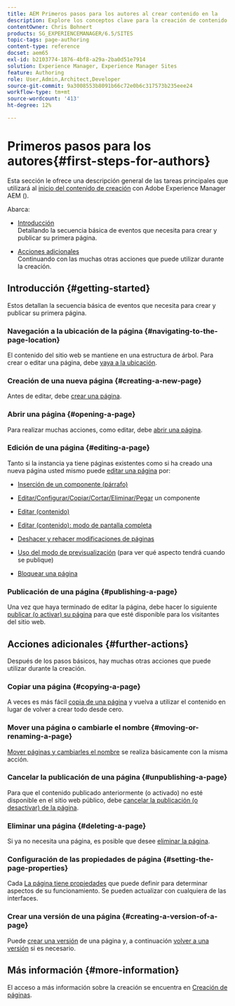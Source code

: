 ```yaml
---
title: AEM Primeros pasos para los autores al crear contenido en la
description: Explore los conceptos clave para la creación de contenido y la autorización en AEM 6.5. También encontrará información sobre el uso de etiquetas, plantillas y otras funciones de la página.
contentOwner: Chris Bohnert
products: SG_EXPERIENCEMANAGER/6.5/SITES
topic-tags: page-authoring
content-type: reference
docset: aem65
exl-id: b2103774-1876-4bf8-a29a-2ba0d51e7914
solution: Experience Manager, Experience Manager Sites
feature: Authoring
role: User,Admin,Architect,Developer
source-git-commit: 9a3008553b8091b66c72e0b6c317573b235eee24
workflow-type: tm+mt
source-wordcount: '413'
ht-degree: 12%

---
```



# Primeros pasos para los autores{#first-steps-for-authors}

Esta sección le ofrece una descripción general de las tareas principales que utilizará al [inicio del contenido de creación](/help/sites-authoring/author.md#concept-of-authoring-and-publishing) con Adobe Experience Manager AEM ().

Abarca:

* [Introducción](#getting-started)\
  Detallando la secuencia básica de eventos que necesita para crear y publicar su primera página.

* [Acciones adicionales](#further-actions)\
  Continuando con las muchas otras acciones que puede utilizar durante la creación.

## Introducción {#getting-started}

Estos detallan la secuencia básica de eventos que necesita para crear y publicar su primera página.

### Navegación a la ubicación de la página {#navigating-to-the-page-location}

El contenido del sitio web se mantiene en una estructura de árbol. Para crear o editar una página, debe [vaya a la ubicación](/help/sites-authoring/basic-handling.md#viewing-and-selecting-resources).

### Creación de una nueva página {#creating-a-new-page}

Antes de editar, debe [crear una página](/help/sites-authoring/managing-pages.md#creating-a-new-page).

### Abrir una página {#opening-a-page}

Para realizar muchas acciones, como editar, debe [abrir una página](/help/sites-authoring/managing-pages.md#opening-a-page-for-editing).

### Edición de una página {#editing-a-page}

Tanto si la instancia ya tiene páginas existentes como si ha creado una nueva página usted mismo puede [editar una página](/help/sites-authoring/editing-content.md) por:

* [Inserción de un componente (párrafo)](/help/sites-authoring/editing-content.md#inserting-a-component)
* [Editar/Configurar/Copiar/Cortar/Eliminar/Pegar](/help/sites-authoring/editing-content.md#edit-configure-copy-cut-delete-paste) un componente
* [Editar (contenido)](/help/sites-authoring/editing-content.md#edit-content)
* [Editar (contenido): modo de pantalla completa](/help/sites-authoring/editing-content.md#edit-content-full-screen-mode)

* [Deshacer y rehacer modificaciones de páginas](/help/sites-authoring/editing-content.md#undoing-and-redoing-page-edits)
* [Uso del modo de previsualización](/help/sites-authoring/editing-content.md#preview-mode) (para ver qué aspecto tendrá cuando se publique)
* [Bloquear una página  ](/help/sites-authoring/editing-content.md#locking-a-page)

### Publicación de una página {#publishing-a-page}

Una vez que haya terminado de editar la página, debe hacer lo siguiente [publicar (o activar) su página](/help/sites-authoring/publishing-pages.md#main-pars-title-10) para que esté disponible para los visitantes del sitio web.

## Acciones adicionales {#further-actions}

Después de los pasos básicos, hay muchas otras acciones que puede utilizar durante la creación.

### Copiar una página {#copying-a-page}

A veces es más fácil [copia de una página](/help/sites-authoring/managing-pages.md#copying-and-pasting-a-page) y vuelva a utilizar el contenido en lugar de volver a crear todo desde cero.

### Mover una página o cambiarle el nombre {#moving-or-renaming-a-page}

[Mover páginas y cambiarles el nombre](/help/sites-authoring/managing-pages.md#moving-or-renaming-a-page) se realiza básicamente con la misma acción.

### Cancelar la publicación de una página {#unpublishing-a-page}

Para que el contenido publicado anteriormente (o activado) no esté disponible en el sitio web público, debe [cancelar la publicación (o desactivar) de la página](/help/sites-authoring/publishing-pages.md#main-pars-title-5).

### Eliminar una página {#deleting-a-page}

Si ya no necesita una página, es posible que desee [eliminar la página](/help/sites-authoring/managing-pages.md#deleting-a-page).

### Configuración de las propiedades de página {#setting-the-page-properties}

Cada [La página tiene propiedades](/help/sites-authoring/editing-page-properties.md) que puede definir para determinar aspectos de su funcionamiento. Se pueden actualizar con cualquiera de las interfaces.

### Crear una versión de una página {#creating-a-version-of-a-page}

Puede [crear una versión](/help/sites-authoring/working-with-page-versions.md#creating-a-new-version) de una página y, a continuación [volver a una versión](/help/sites-authoring/working-with-page-versions.md#reverting-to-a-page-version) si es necesario.

## Más información {#more-information}

El acceso a más información sobre la creación se encuentra en [Creación de páginas](/help/sites-authoring/page-authoring.md).
